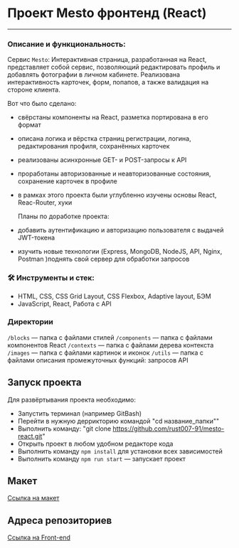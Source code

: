 # Проект Mesto фронтенд (React)

---
### Описание и функциональность:

Сервис `Mesto`: Интерактивная страница, разработанная на React, представляет собой сервис, позволяющий редактировать профиль и добавлять фотографии в личном кабинете. 
Реализована интерактивность карточек, форм, попапов, а также валидация на стороне клиента.

Вот что было сделано:

* свёрстаны компоненты на React, разметка портирована в его формат
* описана логика и вёрстка страниц регистрации, логина, редактирования профиля, сохранённых карточек
* реализованы асинхронные GET- и POST-запросы к API
* проработаны авторизованные и неавторизованные состояния, сохранение карточек в профиле
* в рамках этого проекта были углубленно изучены основы React, Reac-Router, хуки

  Планы по доработке проекта:
* добавить аутентификацию и авторизацию пользователя с выдачей JWT-токена
* изучить новые технологии (Express, MongoDB, NodeJS, API, Nginx, Postman )поднять свой сервер для обработки запросов

### 🛠️ Инструменты и стек:

* HTML, CSS, CSS Grid Layout, CSS Flexbox, Adaptive layout, БЭМ
* JavaScript, React, Работа с API

### Директории

`/blocks` — папка с файлами стилей
`/components` — папка с файлами компонентов React
`/contexts` — папка с файлами дерева контекста
`/images` — папка с файлами картинок и иконок
`/utils` — папка с файлами описания промежуточных функций: запросов API

## Запуск проекта

Для развёртывания проекта необходимо:
* Запустить терминал (например GitBash)
* Перейти в нужную деррикторию командой "cd название_папки""
* Выполнить команду: "git clone https://github.com/rust007-91/mesto-react.git"
* Открыть проект в любом удобном редакторе кода
* Выполнить команду `npm install` для установки всех зависимостей
* Выполнить команду `npm run start` — запускает проект

## Макет

[Ссылка на макет](https://www.figma.com/file/5H3gsn5lIGPwzBPby9jAOo/Sprint-14-RU?node-id=0%3A1)

## Адреса репозиториев

[Ссылка на Front-end](https://github.com/rust007-91/mesto-react.git)
